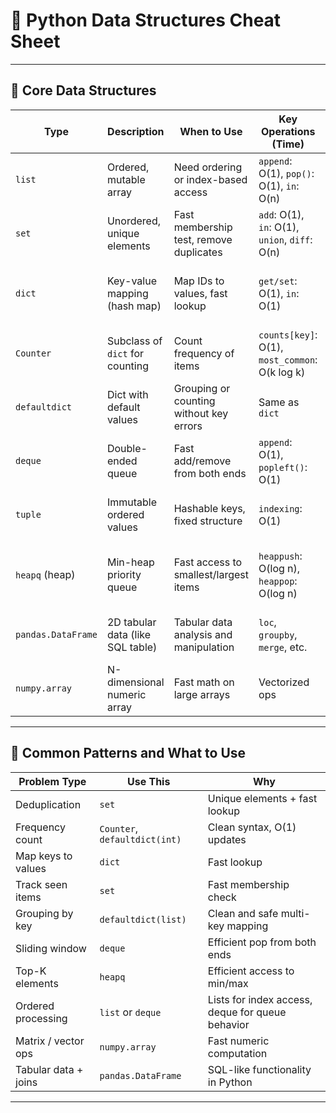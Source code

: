 # 🧠 Python Data Structures Cheat Sheet
---

## 🔹 Core Data Structures

| Type             | Description                         | When to Use                               | Key Operations (Time)                            | Common Use Cases                                             |
|------------------|-------------------------------------|--------------------------------------------|--------------------------------------------------|--------------------------------------------------------------|
| `list`           | Ordered, mutable array              | Need ordering or index-based access        | `append`: O(1), `pop()`: O(1), `in`: O(n)        | Sequences, sorting, sliding windows                          |
| `set`            | Unordered, unique elements          | Fast membership test, remove duplicates    | `add`: O(1), `in`: O(1), `union`, `diff`: O(n)   | Deduplication, seen tracking, set operations                 |
| `dict`           | Key-value mapping (hash map)        | Map IDs to values, fast lookup             | `get/set`: O(1), `in`: O(1)                      | Frequency maps, ID lookups, JSON-like objects                |
| `Counter`        | Subclass of `dict` for counting     | Count frequency of items                   | `counts[key]`: O(1), `most_common`: O(k log k)   | Frequency counts, histogram-style queries                    |
| `defaultdict`    | Dict with default values            | Grouping or counting without key errors    | Same as `dict`                                   | Group by keys, multi-mapping, aggregations                   |
| `deque`          | Double-ended queue                  | Fast add/remove from both ends             | `append`: O(1), `popleft()`: O(1)                | Sliding windows, queues, BFS                                 |
| `tuple`          | Immutable ordered values            | Hashable keys, fixed structure             | `indexing`: O(1)                                 | Map keys, coordinates, lightweight records                   |
| `heapq` (heap)   | Min-heap priority queue             | Fast access to smallest/largest items      | `heappush`: O(log n), `heappop`: O(log n)        | Top-k problems, scheduling, streaming median                 |
| `pandas.DataFrame` | 2D tabular data (like SQL table) | Tabular data analysis and manipulation     | `loc`, `groupby`, `merge`, etc.                 | Joins, filtering, aggregations, EDA                          |
| `numpy.array`    | N-dimensional numeric array         | Fast math on large arrays                  | Vectorized ops                                   | Matrix math, vector ops, simulations                         |

---

## 🔹 Common Patterns and What to Use

| Problem Type                        | Use This             | Why                                                                 |
|------------------------------------|----------------------|----------------------------------------------------------------------|
| Deduplication                      | `set`                | Unique elements + fast lookup                                       |
| Frequency count                    | `Counter`, `defaultdict(int)` | Clean syntax, O(1) updates                                 |
| Map keys to values                 | `dict`               | Fast lookup                                                         |
| Track seen items                   | `set`                | Fast membership check                                               |
| Grouping by key                    | `defaultdict(list)`  | Clean and safe multi-key mapping                                    |
| Sliding window                     | `deque`              | Efficient pop from both ends                                        |
| Top-K elements                     | `heapq`              | Efficient access to min/max                                         |
| Ordered processing                 | `list` or `deque`    | Lists for index access, deque for queue behavior                    |
| Matrix / vector ops                | `numpy.array`        | Fast numeric computation                                            |
| Tabular data + joins               | `pandas.DataFrame`   | SQL-like functionality in Python                                    |

---
